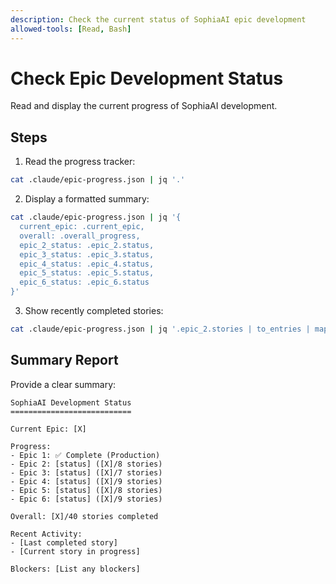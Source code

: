 ```yaml
---
description: Check the current status of SophiaAI epic development
allowed-tools: [Read, Bash]
---
```


# Check Epic Development Status

Read and display the current progress of SophiaAI development.

## Steps

1. Read the progress tracker:

```bash
cat .claude/epic-progress.json | jq '.'
```

2. Display a formatted summary:

```bash
cat .claude/epic-progress.json | jq '{
  current_epic: .current_epic,
  overall: .overall_progress,
  epic_2_status: .epic_2.status,
  epic_3_status: .epic_3.status,
  epic_4_status: .epic_4.status,
  epic_5_status: .epic_5.status,
  epic_6_status: .epic_6.status
}'
```

3. Show recently completed stories:

```bash
cat .claude/epic-progress.json | jq '.epic_2.stories | to_entries | map(select(.value.status == "completed")) | .[].key'
```

## Summary Report

Provide a clear summary:

```
SophiaAI Development Status
===========================

Current Epic: [X]

Progress:
- Epic 1: ✅ Complete (Production)
- Epic 2: [status] ([X]/8 stories)
- Epic 3: [status] ([X]/7 stories)
- Epic 4: [status] ([X]/9 stories)
- Epic 5: [status] ([X]/8 stories)
- Epic 6: [status] ([X]/9 stories)

Overall: [X]/40 stories completed

Recent Activity:
- [Last completed story]
- [Current story in progress]

Blockers: [List any blockers]
```
